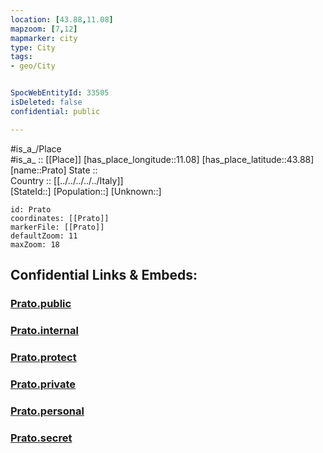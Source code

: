```yaml
---
location: [43.88,11.08] 
mapzoom: [7,12] 
mapmarker: city 
type: City
tags:
- geo/City


SpocWebEntityId: 33505
isDeleted: false
confidential: public

---
```

#is_a_/Place  
#is_a_ :: [[Place]] 
[has_place_longitude::11.08] 
[has_place_latitude::43.88] 
[name::Prato] 
State ::  
Country :: [[../../../../../Italy]]  
[StateId::] 
[Population::] 
[Unknown::] 


```leaflet
id: Prato
coordinates: [[Prato]] 
markerFile: [[Prato]] 
defaultZoom: 11 
maxZoom: 18
```


## Confidential Links & Embeds: 

### [Prato.public](/_public/\Earth\Continent\Europe\Europe~South\Italy\regions~Italy\Tuscany\Prato.Province\CityPrato.public.md) 

### [Prato.internal](/_internal/\Earth\Continent\Europe\Europe~South\Italy\regions~Italy\Tuscany\Prato.Province\CityPrato.internal.md) 

### [Prato.protect](/_protect/\Earth\Continent\Europe\Europe~South\Italy\regions~Italy\Tuscany\Prato.Province\CityPrato.protect.md) 

### [Prato.private](/_private/\Earth\Continent\Europe\Europe~South\Italy\regions~Italy\Tuscany\Prato.Province\CityPrato.private.md) 

### [Prato.personal](/_personal/\Earth\Continent\Europe\Europe~South\Italy\regions~Italy\Tuscany\Prato.Province\CityPrato.personal.md) 

### [Prato.secret](/_secret/\Earth\Continent\Europe\Europe~South\Italy\regions~Italy\Tuscany\Prato.Province\CityPrato.secret.md)

